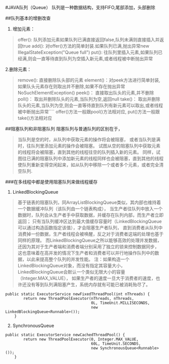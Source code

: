 #JAVA队列（Queue）
队列是一种数据结构，支持FIFO,尾部添加，头部删除

##队列基本的增删改查
1. 增加元素：
> offer(): 队列添加元素如果队列已满直接返回false,队列未满则直接插入并返回true
> add():   对offer()方法的简单封装.如果队列已满,抛出异常new IllegalStateException("Queue full")
> put():   往队列里插入元素,如果队列已经满,则会一直等待直到队列为空插入新元素,或者线程被中断抛出异常

2.删除元素：
>remove(): 直接删除队头部的元素
>element()：对peek方法进行简单封装,如果队头元素存在则取出并不删除,如果不存在抛出异常NoSuchElementException()
>peek()：  直接取出队头的元素,并不删除
>poll()：  取出并删除队头的元素,当队列为空,返回null
>take()：  取出并删除队头的元素,当队列为空,则会一直等待直到队列有新元素可以取出,或者线程被中断抛出异常````
>offer()方法一般跟pool()方法相对应, put()方法一般跟take()方法相对应

##阻塞队列和非阻塞队列
阻塞队列与普通队列的区别在于，
>当队列是空的时，从队列中获取元素的操作将会被阻塞，
>或者当队列是满时，往队列里添加元素的操作会被阻塞。
>试图从空的阻塞队列中获取元素的线程将会被阻塞，直到其他的线程往空的队列插入新的元素。
>同样，试图往已满的阻塞队列中添加新元素的线程同样也会被阻塞，直到其他的线程使队列重新变得空闲起来，如从队列中移除一个或者多个元素，或者完全清空队列.

###在多线程中都是使用阻塞队列来做线程缓存
1. LinkedBlockingQueue
>基于链表的阻塞队列，同ArrayListBlockingQueue类似，其内部也维持着一个数据缓冲队列（该队列由一个链表构成），
当生产者往队列中放入一个数据时，队列会从生产者手中获取数据，并缓存在队列内部，而生产者立即返回；
只有当队列缓冲区达到最大值缓存容量时（LinkedBlockingQueue可以通过构造函数指定该值），才会阻塞生产者队列，
直到消费者从队列中消费掉一份数据，生产者线程会被唤醒，反之对于消费者这端的处理也基于同样的原理。
而LinkedBlockingQueue之所以能够高效的处理并发数据，还因为其对于生产者端和消费者端分别采用了独立的锁来控制数据同步，
这也意味着在高并发的情况下生产者和消费者可以并行地操作队列中的数据，以此来提高整个队列的并发性能。
注：如果构造一个LinkedBlockingQueue对象，而没有指定其容量大小，
LinkedBlockingQueue会默认一个类似无限大小的容量（Integer.MAX_VALUE），
如果生产者的速度一旦大于消费者的速度，也许还没有等到队列满阻塞产生，系统内存就有可能已被消耗殆尽了。
```
public static ExecutorService newFixedThreadPool(int nThreads) {
        return new ThreadPoolExecutor(nThreads, nThreads,
                                      0L, TimeUnit.MILLISECONDS,
                                      new LinkedBlockingQueue<Runnable>());
    }
```
2. SynchronousQueue
```
public static ExecutorService newCachedThreadPool() {
        return new ThreadPoolExecutor(0, Integer.MAX_VALUE,
                                      60L, TimeUnit.SECONDS,
                                      new SynchronousQueue<Runnable>());
    }
```

